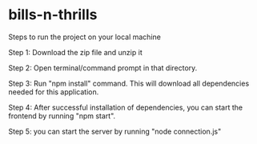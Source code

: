 # bills-n-thrills
Steps to run the project on your local machine


Step 1: Download the zip file and unzip it


Step 2: Open terminal/command prompt in that directory.


Step 3: Run "npm install" command. This will download all dependencies needed for this application.


Step 4: After successful installation of dependencies, you can start the frontend by running "npm start".


Step 5: you can start the server by running "node connection.js"
